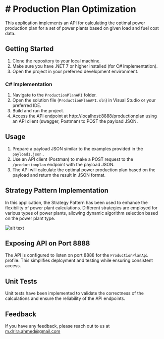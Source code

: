 # # Production Plan Optimization

This application implements an API for calculating the optimal power production plan for a set of power plants based on given load and fuel cost data.

## Getting Started
1. Clone the repository to your local machine.
2. Make sure you have .NET 7 or higher installed (for C# implementation).
3. Open the project in your preferred development environment.

### C# Implementation

1. Navigate to the `ProductionPlanAPI` folder.
2. Open the solution file (`ProductionPlanAPI.sln`) in Visual Studio or your preferred IDE.
3. Build and run the project.
4. Access the API endpoint at http://localhost:8888/productionplan using an API client (swagger, Postman) to POST the payload JSON.

## Usage

1. Prepare a payload JSON similar to the examples provided in the `payload1.json` .
2. Use an API client (Postman) to make a POST request to the `/productionplan` endpoint with the payload JSON.
3. The API will calculate the optimal power production plan based on the payload and return the result in JSON format.

## Strategy Pattern Implementation

In this application, the Strategy Pattern has been used to enhance the flexibility of power plant calculations. Different strategies are employed for various types of power plants, allowing dynamic algorithm selection based on the power plant type.

![alt text](https://dotnettrickscloud.blob.core.windows.net/img/designpatterns/strategy-design-pattern.png)

## Exposing API on Port 8888

The API is configured to listen on port 8888 for the `ProductionPlanApi` profile. This simplifies deployment and testing while ensuring consistent access.

## Unit Tests

Unit tests have been implemented to validate the correctness of the calculations and ensure the reliability of the API endpoints.

## Feedback

If you have any feedback, please reach out to us at m.drira.ahmed@gmail.com

